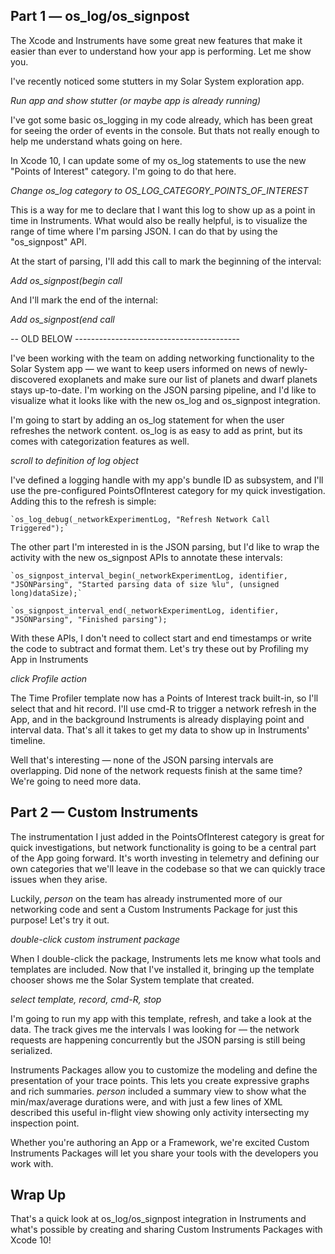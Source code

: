 ## Part 1 — os_log/os_signpost

The Xcode and Instruments have some great new features that make it easier than ever to understand how your app is performing. Let me show you.

I've recently noticed some stutters in my Solar System exploration app.

*Run app and show stutter (or maybe app is already running)*

I've got some basic os_logging in my code already, which has been great for seeing the order of events in the console. But thats not really enough to help me understand whats going on here. 

In Xcode 10, I can update some of my os_log statements to use the new "Points of Interest" category. I'm going to do that here.

*Change os_log category to OS_LOG_CATEGORY_POINTS_OF_INTEREST*

This is a way for me to declare that I want this log to show up as a point in time in Instruments. What would also be really helpful, is to visualize the range of time where I'm parsing JSON. I can do that by using the "os_signpost" API.

At the start of parsing, I'll add this call to mark the beginning of the interval:

*Add os_signpost(begin call*

And I'll mark the end of the internal:

*Add os_signpost(end call*



-- OLD BELOW ----------------------------------------- 

I've been working with the team on adding networking functionality to the Solar System app — we want to keep users informed on news of newly-discovered exoplanets and make sure our list of planets and dwarf planets stays up-to-date. I'm working on the JSON parsing pipeline, and I'd like to visualize what it looks like with the new os_log and os_signpost integration. 

I'm going to start by adding an os_log statement for when the user refreshes the network content. os_log is as easy to add as print, but its comes with categorization features as well. 

_scroll to definition of log object_

I've defined a logging handle with my app's bundle ID as subsystem, and I'll use the pre-configured PointsOfInterest category for my quick investigation. Adding this to the refresh is simple:

	`os_log_debug(_networkExperimentLog, "Refresh Network Call Triggered");`

The other part I'm interested in is the JSON parsing, but I'd like to wrap the activity with the new os_signpost APIs to annotate these intervals:

	`os_signpost_interval_begin(_networkExperimentLog, identifier, "JSONParsing", "Started parsing data of size %lu", (unsigned long)dataSize);`

	`os_signpost_interval_end(_networkExperimentLog, identifier, "JSONParsing", "Finished parsing");

With these APIs, I don't need to collect start and end timestamps or write the code to subtract and format them. Let's try these out by Profiling my App in Instruments

_click Profile action_

The Time Profiler template now has a Points of Interest track built-in, so I'll select that and hit record. I'll use cmd-R to trigger a network refresh in the App, and in the background Instruments is already displaying point and interval data. That's all it takes to get my data to show up in Instruments' timeline.

Well that's interesting — none of the JSON parsing intervals are overlapping. Did none of the network requests finish at the same time? We're going to need more data.

## Part 2 — Custom Instruments

The instrumentation I just added in the PointsOfInterest category is great for quick investigations, but network functionality is going to be a central part of the App going forward. It's worth investing in telemetry and defining our own categories that we'll leave in the codebase so that we can quickly trace issues when they arise.

Luckily, _person_ on the team has already instrumented more of our networking code and sent a Custom Instruments Package for just this purpose! Let's try it out.

_double-click custom instrument package_

When I double-click the package, Instruments lets me know what tools and templates are included. Now that I've installed it, bringing up the template chooser shows me the Solar System template that <person> created. 

_select template, record, cmd-R, stop_

I'm going to run my app with this template, refresh, and take a look at the data. The track gives me the intervals I was looking for — the network requests are happening concurrently but the JSON parsing is still being serialized. 

Instruments Packages allow you to customize the modeling and define the presentation of your trace points. This lets you create expressive graphs and rich summaries. _person_ included a summary view to show what the min/max/average durations were, and with just a few lines of XML described this useful in-flight view showing only activity intersecting my inspection point.

Whether you're authoring an App or a Framework, we're excited Custom Instruments Packages will let you share your tools with the developers you work with.

## Wrap Up
That's a quick look at os_log/os_signpost integration in Instruments and what's possible by creating and sharing Custom Instruments Packages with Xcode 10!
